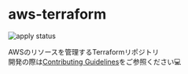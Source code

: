 # aws-terraform

![apply status](https://github.com/ClassTech-Lab/aws-terraform/workflows/Terraform/badge.svg?event=push)

AWSのリソースを管理するTerraformリポジトリ  
開発の際は[Contributing Guidelines](docs/CONTRIBUTING.md)をご参照ください:computer:  
